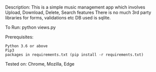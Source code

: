 Description: This is a simple music management app which involves Upload, Download, Delete, Search features 
	     There is no much 3rd party libraries for forms, validations etc
	     DB used is sqlite. 

To Run: python views.py

Prerequisites:

	Python 3.6 or above
	Pip3
	packages in requirements.txt (pip install -r requirements.txt)


Tested on:
	Chrome, Mozilla, Edge